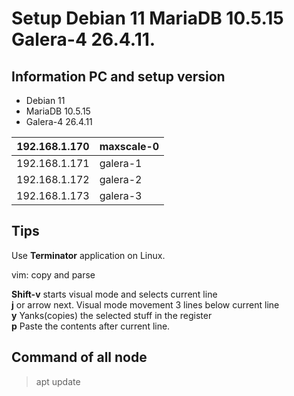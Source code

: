 # Setup Debian 11 MariaDB 10.5.15 Galera-4 26.4.11.
## Information PC and setup version  

- Debian 11  
- MariaDB 10.5.15
- Galera-4 26.4.11  

| 192.168.1.170 | maxscale-0 |
|---------------|------------|
| 192.168.1.171 | galera-1   |
| 192.168.1.172 | galera-2   |
| 192.168.1.173 | galera-3   |

## Tips

Use **Terminator** application on Linux.  

vim: copy and parse

**Shift-v** starts visual mode and selects current line  
**j** or arrow next. Visual mode movement 3 lines below current line  
**y** Yanks(copies) the selected stuff in the register  
**p** Paste the contents after current line.  
  
## Command of **all** node

> apt update  
